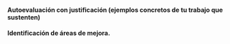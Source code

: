 #### Autoevaluación con justificación (ejemplos concretos de tu trabajo que sustenten)
#### Identificación de áreas de mejora.
